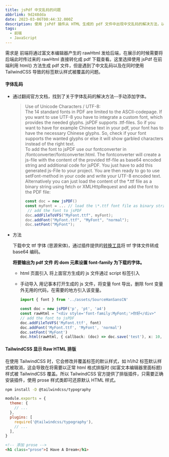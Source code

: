 ```yaml
---
title: jsPdf 中文乱码的问题
abbrlink: 9d248dda
date: 2023-03-06T00:44:32.000Z
description: 使用 jsPdf 插件从 HTML 生成的 pdf 文件中出现中文乱码的解决方法，以及使用 TailwindCSS 的 typography 排版插件显示 Raw HTML
tags:
  - 前端
  - JavaScript
---
```


需求是 前端将通过富文本编辑器产生的 rawHtml 发给后端，在展示的时候需要将后端此时传过来的 rawHtml 直接转化成 pdf 下载查看。这里选择使用 jsPdf 在前端利用 html() 方法生成 pdf 文件，但是遇到了中文乱码以及在同时使用 TailwindCSS 导致的标签默认样式被覆盖的问题。

#### 字体乱码

- 通过翻阅官方文档，找到了关于字体乱码的解决方法--手动添加字体。

  > Use of Unicode Characters / UTF-8:  
  > The 14 standard fonts in PDF are limited to the ASCII-codepage. If you want to use UTF-8 you have to integrate a custom font, which provides the needed glyphs. jsPDF supports .ttf-files. So if you want to have for example Chinese text in your pdf, your font has to have the necessary Chinese glyphs. So, check if your font supports the wanted glyphs or else it will show garbled characters instead of the right text.  
  > To add the font to jsPDF use our fontconverter in /fontconverter/fontconverter.html. The fontconverter will create a js-file with the content of the provided ttf-file as base64 encoded string and additional code for jsPDF. You just have to add this generated js-File to your project. You are then ready to go to use setFont-method in your code and write your UTF-8 encoded text.  
  > Alternatively you can just load the content of the \*.ttf file as a binary string using fetch or XMLHttpRequest and add the font to the PDF file:
  >
  > ```js
  > const doc = new jsPDF()
  > const myFont = ... // load the \*.ttf font file as binary string
  >  // add the font to jsPDF
  > doc.addFileToVFS("MyFont.ttf", myFont);
  > doc.addFont("MyFont.ttf", "MyFont", "normal");
  > doc.setFont("MyFont");
  > ```

- 方法

  下载中文 ttf 字体 (思源宋体)，通过插件提供的[转换工具](https://rawgit.com/MrRio/jsPDF/master/fontconverter/fontconverter.html)将 ttf 字体文件转成 base64 编码。

  **将要输出为 pdf 文件 的 dom 元素设置 font-family 为下载的字体。**

  - html 页面引入 将上面官方生成的 js 文件通过 script 标签引入

  - 手动导入
    用记事本打开生成的 js 文件，将变量 font 导出，删除 font 变量外无用的代码，在需要的地方引入该变量。

    ```ts
    import { font } from '../assets/SourceHanSansCN'

    const doc = new jsPDF('p', 'pt', 'a4')
    const rawHtml = "<div style='font-family:MyFont;'>你好</div>"
    // add the font to jsPDF
    doc.addFileToVFS('MyFont.ttf', font)
    doc.addFont('MyFont.ttf', 'MyFont', 'normal')
    doc.setFont('MyFont')
    doc.html(rawHtml, { callback: (doc) => doc.save('test'), x: 10, y: 10 })
    ```

#### TailwindCSS 显示 Raw HTML 排版

在使用 TailwindCSS 时，它会修改并覆盖标签的默认样式，如 h1/h2 标签默认样式被取消，这会导致在将需要以正常 html 格式排版时 (如富文本编辑器里面标题) 样式被 TailwindCSS 覆盖。所以 TailwindCSS 官方提供了排版插件，只需要正确安装插件，使用 prose 样式类即可还原默认 HTML 样式。

```bash
npm install -D @tailwindcss/typography
```

```js
module.exports = {
  theme: {
    // ...
  },
  plugins: [
    require('@tailwindcss/typography'),
    // ...
  ],
}
```

```html
<!-- 添加 prose -->
<h1 class="prose">I Have A Dream</h1>
```
